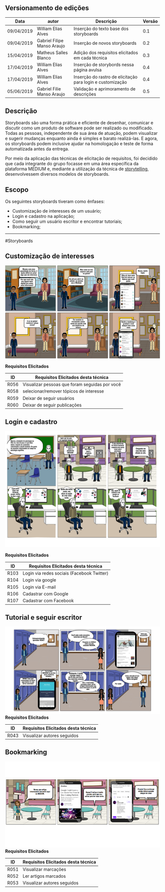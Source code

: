 ## Versionamento de edições
| Data           | autor                | Descrição                           |Versão|
|----------------|----------------------|-------------------------------------|------|
|   09/04/2019   |  William Elias Alves | Inserção do texto base dos storyboards| 0.1  |
|   09/04/2019   |  Gabriel Filipe Manso Araujo | Inserção de novos storyboards | 0.2  |
|   15/04/2019   |   Matheus Salles Blanco| Adição dos requisitos elicitados em cada técnica| 0.3  |
|   17/04/2019   |   William Elias Alves| Inserção de storybords nessa página avulsa| 0.4  |
|   17/04/2019   |   William Elias Alves| Inserção do rastro de elicitação para login e customização| 0.4  |
|   05/06/2019   |   Gabriel Filie Manso Araujo | Validação e aprimoramento de descrições | 0.5  |



## Descrição 

Storyboards são uma forma prática e eficiente de desenhar, comunicar e discutir como um produto de software pode ser realizado ou modificado. Todas as pessoas, independente de sua área de atuação, podem visualizar e sugerir mudanças enquanto ainda é simples e barato realizá-las. E agora, os storyboards podem inclusive ajudar na homologação e teste de forma automatizada antes da entrega.

Por meio da aplicação das técnicas de elicitação de requisitos, foi decidido que cada integrante do grupo focasse em uma área específica da plataforma MEDIUM e, mediante a utilização da técnica de [storytelling](storytelling.md), desenvolvessem diversos modelos de storyboards.

## Escopo

Os seguintes storyboards tiveram como ênfases: 

* Customização de interesses de um usuário;
* Login e cadastro na aplicação;
* Como seguir um usuário escritor e encontrar tutoriais;
* Bookmarking;

***
#Storyboards

## Customização de interesses

![custumização de interesses](storyboards/storyBoard_Customizar-seus-interesses_PedroRodrigues.jpg)


**Requisitos Elicitados**

| ID | Requisitos Elicitados desta técnica |
| ------ | ----------------------------- |
|R056|Visualizar pessoas que foram seguidas por você|
|R058|selecionar/remover tópicos de interesse|
|R059|Deixar de seguir usuários|
|R060|Deixar de seguir publicações|


## Login e cadastro

![login/cadastro](storyboards/storyboard-login.png)

**Requisitos Elicitados**

| ID | Requisitos Elicitados desta técnica |
| ------ | ----------------------------- |
|R103|Login via redes sociais (Facebook Twitter)|
|R104|Login via google|
|R105|Login via E-mail|
|R106|Cadastrar com Google|
|R107|Cadastrar com Facebook|

## Tutorial e seguir escritor

![tutorial/seguir escritor](storyboards/storytelling_gabriel.jpg)
**Requisitos Elicitados**

| ID | Requisitos Elicitados desta técnica |
| ------ | ----------------------------- |
|R043|Visualizar autores seguidos|

## Bookmarking

![bookmarking](storyboards/storytelling_bookmarking.png)
**Requisitos Elicitados**

| ID | Requisitos Elicitados desta técnica |
| ------ | ----------------------------- |
| R051 | Visualizar marcações|
|R052|Ler artigos marcados|
|R053|Visualizar autores seguidos|
